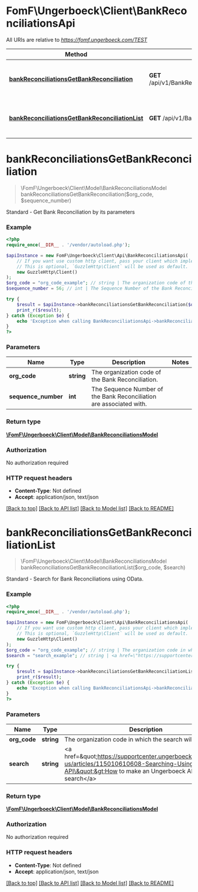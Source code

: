 # FomF\Ungerboeck\Client\BankReconciliationsApi

All URIs are relative to *https://fomf.ungerboeck.com/TEST*

Method | HTTP request | Description
------------- | ------------- | -------------
[**bankReconciliationsGetBankReconciliation**](BankReconciliationsApi.md#bankReconciliationsGetBankReconciliation) | **GET** /api/v1/BankReconciliations/{OrgCode}/{SequenceNumber} | Standard - Get Bank Reconciliation by its parameters
[**bankReconciliationsGetBankReconciliationList**](BankReconciliationsApi.md#bankReconciliationsGetBankReconciliationList) | **GET** /api/v1/BankReconciliations/{OrgCode} | Standard - Search for Bank Reconciliations using OData.


# **bankReconciliationsGetBankReconciliation**
> \FomF\Ungerboeck\Client\Model\BankReconciliationsModel bankReconciliationsGetBankReconciliation($org_code, $sequence_number)

Standard - Get Bank Reconciliation by its parameters

### Example
```php
<?php
require_once(__DIR__ . '/vendor/autoload.php');

$apiInstance = new FomF\Ungerboeck\Client\Api\BankReconciliationsApi(
    // If you want use custom http client, pass your client which implements `GuzzleHttp\ClientInterface`.
    // This is optional, `GuzzleHttp\Client` will be used as default.
    new GuzzleHttp\Client()
);
$org_code = "org_code_example"; // string | The organization code of the Bank Reconciliation.
$sequence_number = 56; // int | The Sequence Number of the Bank Reconciliation are associated with.

try {
    $result = $apiInstance->bankReconciliationsGetBankReconciliation($org_code, $sequence_number);
    print_r($result);
} catch (Exception $e) {
    echo 'Exception when calling BankReconciliationsApi->bankReconciliationsGetBankReconciliation: ', $e->getMessage(), PHP_EOL;
}
?>
```

### Parameters

Name | Type | Description  | Notes
------------- | ------------- | ------------- | -------------
 **org_code** | **string**| The organization code of the Bank Reconciliation. |
 **sequence_number** | **int**| The Sequence Number of the Bank Reconciliation are associated with. |

### Return type

[**\FomF\Ungerboeck\Client\Model\BankReconciliationsModel**](../Model/BankReconciliationsModel.md)

### Authorization

No authorization required

### HTTP request headers

 - **Content-Type**: Not defined
 - **Accept**: application/json, text/json

[[Back to top]](#) [[Back to API list]](../../README.md#documentation-for-api-endpoints) [[Back to Model list]](../../README.md#documentation-for-models) [[Back to README]](../../README.md)

# **bankReconciliationsGetBankReconciliationList**
> \FomF\Ungerboeck\Client\Model\BankReconciliationsModel bankReconciliationsGetBankReconciliationList($org_code, $search)

Standard - Search for Bank Reconciliations using OData.

### Example
```php
<?php
require_once(__DIR__ . '/vendor/autoload.php');

$apiInstance = new FomF\Ungerboeck\Client\Api\BankReconciliationsApi(
    // If you want use custom http client, pass your client which implements `GuzzleHttp\ClientInterface`.
    // This is optional, `GuzzleHttp\Client` will be used as default.
    new GuzzleHttp\Client()
);
$org_code = "org_code_example"; // string | The organization code in which the search will take place
$search = "search_example"; // string | <a href=\"https://supportcenter.ungerboeck.com/hc/en-us/articles/115010610608-Searching-Using-the-API\">How to make an Ungerboeck API search</a>

try {
    $result = $apiInstance->bankReconciliationsGetBankReconciliationList($org_code, $search);
    print_r($result);
} catch (Exception $e) {
    echo 'Exception when calling BankReconciliationsApi->bankReconciliationsGetBankReconciliationList: ', $e->getMessage(), PHP_EOL;
}
?>
```

### Parameters

Name | Type | Description  | Notes
------------- | ------------- | ------------- | -------------
 **org_code** | **string**| The organization code in which the search will take place |
 **search** | **string**| &lt;a href&#x3D;\&quot;https://supportcenter.ungerboeck.com/hc/en-us/articles/115010610608-Searching-Using-the-API\&quot;&gt;How to make an Ungerboeck API search&lt;/a&gt; |

### Return type

[**\FomF\Ungerboeck\Client\Model\BankReconciliationsModel**](../Model/BankReconciliationsModel.md)

### Authorization

No authorization required

### HTTP request headers

 - **Content-Type**: Not defined
 - **Accept**: application/json, text/json

[[Back to top]](#) [[Back to API list]](../../README.md#documentation-for-api-endpoints) [[Back to Model list]](../../README.md#documentation-for-models) [[Back to README]](../../README.md)

